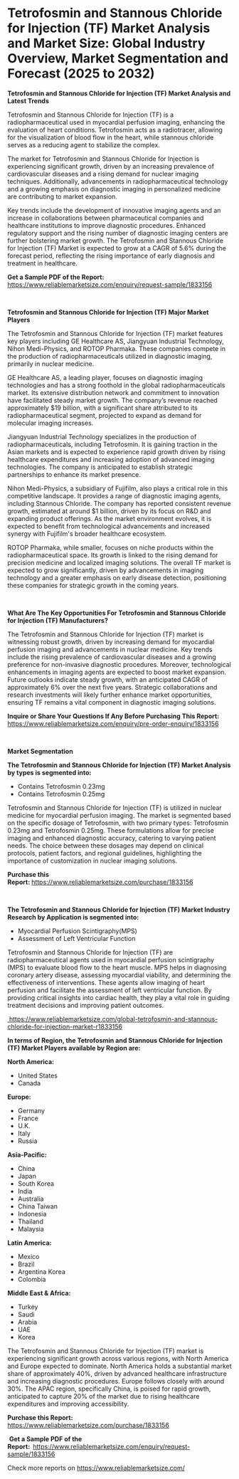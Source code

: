 <p><h1>Tetrofosmin and Stannous Chloride for Injection (TF) Market Analysis and Market Size: Global Industry Overview, Market Segmentation and Forecast (2025 to 2032)</h1></p><p><strong>Tetrofosmin and Stannous Chloride for Injection (TF) Market Analysis and Latest Trends</strong></p>
<p><p>Tetrofosmin and Stannous Chloride for Injection (TF) is a radiopharmaceutical used in myocardial perfusion imaging, enhancing the evaluation of heart conditions. Tetrofosmin acts as a radiotracer, allowing for the visualization of blood flow in the heart, while stannous chloride serves as a reducing agent to stabilize the complex.</p><p>The market for Tetrofosmin and Stannous Chloride for Injection is experiencing significant growth, driven by an increasing prevalence of cardiovascular diseases and a rising demand for nuclear imaging techniques. Additionally, advancements in radiopharmaceutical technology and a growing emphasis on diagnostic imaging in personalized medicine are contributing to market expansion.</p><p>Key trends include the development of innovative imaging agents and an increase in collaborations between pharmaceutical companies and healthcare institutions to improve diagnostic procedures. Enhanced regulatory support and the rising number of diagnostic imaging centers are further bolstering market growth. The Tetrofosmin and Stannous Chloride for Injection (TF) Market is expected to grow at a CAGR of 5.6% during the forecast period, reflecting the rising importance of early diagnosis and treatment in healthcare.</p></p>
<p><strong>Get a Sample PDF of the Report:&nbsp;</strong> <a href="https://www.reliablemarketsize.com/enquiry/request-sample/1833156?utm_campaign=1197&utm_medium=2&utm_source=Github&utm_content=ia&utm_term=09032025&utm_id=tetrofosmin-and-stannous-chloride-for-injection-tf">https://www.reliablemarketsize.com/enquiry/request-sample/1833156</a></p>
<p>&nbsp;</p>
<p><strong>Tetrofosmin and Stannous Chloride for Injection (TF) Major Market Players</strong></p>
<p><p>The Tetrofosmin and Stannous Chloride for Injection (TF) market features key players including GE Healthcare AS, Jiangyuan Industrial Technology, Nihon Medi-Physics, and ROTOP Pharmaka. These companies compete in the production of radiopharmaceuticals utilized in diagnostic imaging, primarily in nuclear medicine.</p><p>GE Healthcare AS, a leading player, focuses on diagnostic imaging technologies and has a strong foothold in the global radiopharmaceuticals market. Its extensive distribution network and commitment to innovation have facilitated steady market growth. The company’s revenue reached approximately $19 billion, with a significant share attributed to its radiopharmaceutical segment, projected to expand as demand for molecular imaging increases.</p><p>Jiangyuan Industrial Technology specializes in the production of radiopharmaceuticals, including Tetrofosmin. It is gaining traction in the Asian markets and is expected to experience rapid growth driven by rising healthcare expenditures and increasing adoption of advanced imaging technologies. The company is anticipated to establish strategic partnerships to enhance its market presence.</p><p>Nihon Medi-Physics, a subsidiary of Fujifilm, also plays a critical role in this competitive landscape. It provides a range of diagnostic imaging agents, including Stannous Chloride. The company has reported consistent revenue growth, estimated at around $1 billion, driven by its focus on R&D and expanding product offerings. As the market environment evolves, it is expected to benefit from technological advancements and increased synergy with Fujifilm's broader healthcare ecosystem.</p><p>ROTOP Pharmaka, while smaller, focuses on niche products within the radiopharmaceutical space. Its growth is linked to the rising demand for precision medicine and localized imaging solutions. The overall TF market is expected to grow significantly, driven by advancements in imaging technology and a greater emphasis on early disease detection, positioning these companies for strategic growth in the coming years.</p></p>
<p>&nbsp;</p>
<p><strong>What Are The Key Opportunities For Tetrofosmin and Stannous Chloride for Injection (TF) Manufacturers?</strong></p>
<p><p>The Tetrofosmin and Stannous Chloride for Injection (TF) market is witnessing robust growth, driven by increasing demand for myocardial perfusion imaging and advancements in nuclear medicine. Key trends include the rising prevalence of cardiovascular diseases and a growing preference for non-invasive diagnostic procedures. Moreover, technological enhancements in imaging agents are expected to boost market expansion. Future outlooks indicate steady growth, with an anticipated CAGR of approximately 6% over the next five years. Strategic collaborations and research investments will likely further enhance market opportunities, ensuring TF remains a vital component in diagnostic imaging solutions.</p></p>
<p><strong>Inquire or Share Your Questions If Any Before Purchasing This Report:</strong> <a href="https://www.reliablemarketsize.com/enquiry/pre-order-enquiry/1833156?utm_campaign=1197&utm_medium=2&utm_source=Github&utm_content=ia&utm_term=09032025&utm_id=tetrofosmin-and-stannous-chloride-for-injection-tf">https://www.reliablemarketsize.com/enquiry/pre-order-enquiry/1833156</a></p>
<p>&nbsp;</p>
<p><strong>Market Segmentation</strong></p>
<p><strong>The Tetrofosmin and Stannous Chloride for Injection (TF) Market Analysis by types is segmented into:</strong></p>
<p><ul><li>Contains Tetrofosmin 0.23mg</li><li>Contains Tetrofosmin 0.25mg</li></ul></p>
<p><p>Tetrofosmin and Stannous Chloride for Injection (TF) is utilized in nuclear medicine for myocardial perfusion imaging. The market is segmented based on the specific dosage of Tetrofosmin, with two primary types: Tetrofosmin 0.23mg and Tetrofosmin 0.25mg. These formulations allow for precise imaging and enhanced diagnostic accuracy, catering to varying patient needs. The choice between these dosages may depend on clinical protocols, patient factors, and regional guidelines, highlighting the importance of customization in nuclear imaging solutions.</p></p>
<p><strong>Purchase this Report:&nbsp;</strong><a href="https://www.reliablemarketsize.com/purchase/1833156?utm_campaign=1197&utm_medium=2&utm_source=Github&utm_content=ia&utm_term=09032025&utm_id=tetrofosmin-and-stannous-chloride-for-injection-tf">https://www.reliablemarketsize.com/purchase/1833156</a></p>
<p>&nbsp;</p>
<p><strong>The Tetrofosmin and Stannous Chloride for Injection (TF) Market Industry Research by Application is segmented into:</strong></p>
<p><ul><li>Myocardial Perfusion Scintigraphy(MPS)</li><li>Assessment of Left Ventricular Function</li></ul></p>
<p><p>Tetrofosmin and Stannous Chloride for Injection (TF) are radiopharmaceutical agents used in myocardial perfusion scintigraphy (MPS) to evaluate blood flow to the heart muscle. MPS helps in diagnosing coronary artery disease, assessing myocardial viability, and determining the effectiveness of interventions. These agents allow imaging of heart perfusion and facilitate the assessment of left ventricular function. By providing critical insights into cardiac health, they play a vital role in guiding treatment decisions and improving patient outcomes.</p></p>
<p><a href="https://www.reliablemarketsize.com/global-tetrofosmin-and-stannous-chloride-for-injection-market-r1833156?utm_campaign=1197&utm_medium=2&utm_source=Github&utm_content=ia&utm_term=09032025&utm_id=tetrofosmin-and-stannous-chloride-for-injection-tf">&nbsp;https://www.reliablemarketsize.com/global-tetrofosmin-and-stannous-chloride-for-injection-market-r1833156</a></p>
<p><strong>In terms of Region, the Tetrofosmin and Stannous Chloride for Injection (TF) Market Players available by Region are:</strong></p>
<p>
    <p> <strong> North America: </strong>
        <ul>
            <li>United States</li>
            <li>Canada</li>
        </ul>
        </p> 
    <p> <strong> Europe: </strong>
        <ul>
            <li>Germany</li>
            <li>France</li>
            <li>U.K.</li>
            <li>Italy</li>
            <li>Russia</li>
        </ul>
        </p> 
    <p> <strong> Asia-Pacific: </strong>
        <ul>
            <li>China</li>
            <li>Japan</li>
            <li>South Korea</li>
            <li>India</li>
            <li>Australia</li>
            <li>China Taiwan</li>
            <li>Indonesia</li>
            <li>Thailand</li>
            <li>Malaysia</li>
        </ul>
        </p> 
    <p> <strong> Latin America: </strong>
        <ul>
            <li>Mexico</li>
            <li>Brazil</li>
            <li>Argentina Korea</li>
            <li>Colombia</li>
        </ul>
        </p> 
    <p> <strong> Middle East & Africa: </strong>
        <ul>
            <li>Turkey</li>
            <li>Saudi</li>
            <li>Arabia</li>
            <li>UAE</li>
            <li>Korea</li>
        </ul>
    </p>
    </p>
<p><p>The Tetrofosmin and Stannous Chloride for Injection (TF) market is experiencing significant growth across various regions, with North America and Europe expected to dominate. North America holds a substantial market share of approximately 40%, driven by advanced healthcare infrastructure and increasing diagnostic procedures. Europe follows closely with around 30%. The APAC region, specifically China, is poised for rapid growth, anticipated to capture 20% of the market due to rising healthcare expenditures and improving accessibility.</p></p>
<p><strong>Purchase this Report: </strong><a href="https://www.reliablemarketsize.com/purchase/1833156?utm_campaign=1197&utm_medium=2&utm_source=Github&utm_content=ia&utm_term=09032025&utm_id=tetrofosmin-and-stannous-chloride-for-injection-tf">https://www.reliablemarketsize.com/purchase/1833156</a></p>
<p>&nbsp;<strong>Get a Sample PDF of the Report:&nbsp;&nbsp;</strong><a href="https://www.reliablemarketsize.com/enquiry/request-sample/1833156?utm_campaign=1197&utm_medium=2&utm_source=Github&utm_content=ia&utm_term=09032025&utm_id=tetrofosmin-and-stannous-chloride-for-injection-tf">https://www.reliablemarketsize.com/enquiry/request-sample/1833156</a></p>
<p><strong></strong></p>
<p>Check more reports on <a href="https://www.reliablemarketsize.com/?utm_campaign=1197&utm_medium=2&utm_source=Github&utm_content=ia&utm_term=09032025&utm_id=tetrofosmin-and-stannous-chloride-for-injection-tf">https://www.reliablemarketsize.com/</a></p>
